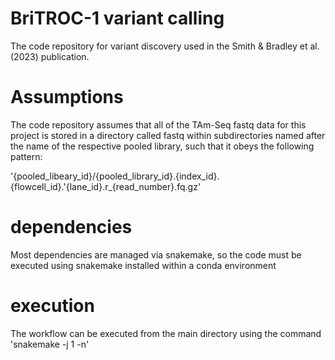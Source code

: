 # BriTROC-1 variant calling

The code repository for variant discovery used in the Smith & Bradley et al. (2023) publication.

# Assumptions

The code repository assumes that all of the TAm-Seq fastq data for this project is stored in a directory called fastq within subdirectories named after the name of the respective pooled library, such that it obeys the following pattern:

'{pooled_libeary_id}/{pooled_library_id}.{index_id}.{flowcell_id}.'{lane_id}.r_{read_number}.fq.gz'

# dependencies

Most dependencies are managed via snakemake, so the code must be executed using snakemake installed within a conda environment

# execution

The workflow can be executed from the main directory using the command 'snakemake -j 1 -n'
